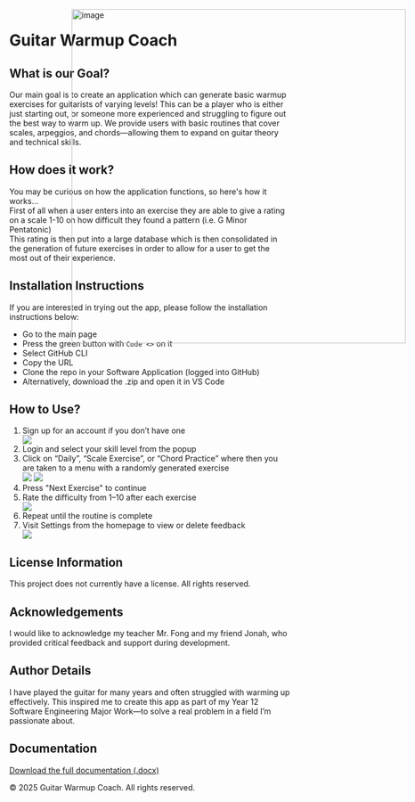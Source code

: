 <!DOCTYPE>
<html>

<img src = "https://github.com/user-attachments/assets/2a4e479b-2a7c-4f1f-8150-232529a428f4" alt=image style= "position: relative; width:600px; position: absolute; top: 50px; right: 20px;">

<!DOCTYPE html>
<html lang="en">
<head>
  <meta charset="UTF-8">
<body>

<h1>Guitar Warmup Coach</h1>

<div class="container">

  <div class="section">
    <h2>What is our Goal?</h2>
    <p>
      Our main goal is to create an application which can generate basic warmup exercises for guitarists of varying levels!
      This can be a player who is either just starting out, or someone more experienced and struggling to figure out the best way to warm up.
      We provide users with basic routines that cover scales, arpeggios, and chords—allowing them to expand on guitar theory and technical skills.
    </p>
    <h2>How does it work?</h2>
    <p>You may be curious on how the application functions, so here's how it works...<br>
    First of all when a user enters into an exercise they are able to give a rating on a scale 1-10 on how difficult they found a pattern (i.e. G Minor Pentatonic) <br>
    This rating is then put into a large database which is then consolidated in the generation of future exercises in order to allow for a user to get the most out of their experience.</p>
  </div>

  <div class="section">
    <h2>Installation Instructions</h2>
    <p>If you are interested in trying out the app, please follow the installation instructions below:</p>
    <ul>
      <li>Go to the main page</li>
      <li>Press the green button with <code>Code &lt;&gt;</code> on it</li>
      <li>Select GitHub CLI</li>
      <li>Copy the URL</li>
      <li>Clone the repo in your Software Application (logged into GitHub)</li>
      <li>Alternatively, download the .zip and open it in VS Code</li>
    </ul>
  </div>

  <div class="section">
    <h2>How to Use?</h2>
    <ol>
      <li>Sign up for an account if you don’t have one</li>
      <img src="https://github.com/user-attachments/assets/4987d37a-f29b-4ce4-b250-7bf8302dd50c">
      <br>
      <li>Login and select your skill level from the popup</li>
      <li>Click on “Daily”, “Scale Exercise”, or “Chord Practice” where then you are taken to a menu with a randomly generated exercise</li>
      <img src="https://github.com/user-attachments/assets/78f2295a-22b8-4b19-b1fa-00ae6f0c377f">
      <img src="https://github.com/user-attachments/assets/8d10835d-3063-4f8d-b557-18d161ad20e2">
      <li>Press "Next Exercise" to continue</li>
      <li>Rate the difficulty from 1–10 after each exercise</li>
      <img src="https://github.com/user-attachments/assets/968d0f24-c7f4-420d-bb96-0d72927758f1">
      <li>Repeat until the routine is complete</li>
      <li>Visit Settings from the homepage to view or delete feedback</li>
      <img src="https://github.com/user-attachments/assets/43d09e03-3d28-498d-814c-d8764b730357">
    </ol>
  </div>

  <div class="section">
    <h2>License Information</h2>
    <p>This project does not currently have a license. All rights reserved.</p>
  </div>


  <div class="section">
    <h2>Acknowledgements</h2>
    <p>
      I would like to acknowledge my teacher Mr. Fong and my friend Jonah, who provided critical feedback and support during development.
    </p>
  </div>

  <div class="section">
    <h2>Author Details</h2>
    <p>
      I have played the guitar for many years and often struggled with warming up effectively. This inspired me to create this app
      as part of my Year 12 Software Engineering Major Work—to solve a real problem in a field I’m passionate about.
    </p>
  </div>


  <div class="section">
    <h2>Documentation</h2>
    <p>
      <a href="LINK_TO_YOUR_DOC.docx" target="_blank">Download the full documentation (.docx)</a>
    </p>
  </div>

  <footer>
    <p>© 2025 Guitar Warmup Coach. All rights reserved.</p>
  </footer>
</div>

</body>
</html>
